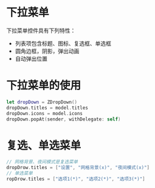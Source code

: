 # 下拉菜单
下拉菜单控件具有下列特性：
- 列表项包含标题、图标、复选框、单选框
- 圆角边框，阴影，弹出动画
- 自动弹出位置

# 下拉菜单的使用
``` swift
let dropDown = ZDropDown()
dropDown.titles = model.titles
dropDown.icons = model.icons
dropDown.popAt(sender, withDelegate: self)
```

# 复选、单选菜单
``` swift
// 网格背景、夜间模式是复选菜单
dropDrow.titles = ["设置", "网格背景(x)", "夜间模式(x)"]
// 单选菜单
ropDrow.titles = ["选项1(*)", "选项2(*)", "选项3(*)"]
```